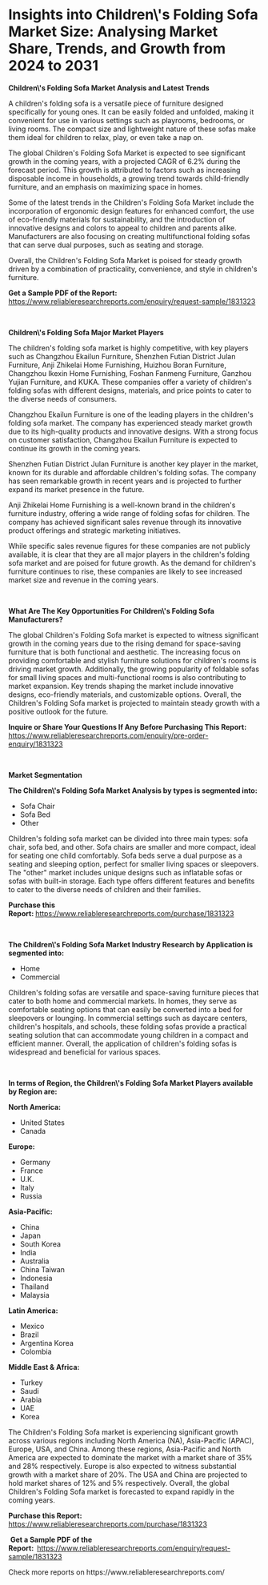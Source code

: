 <p><h1>Insights into Children\'s Folding Sofa Market Size: Analysing Market Share, Trends, and Growth from 2024 to 2031</h1></p><p><strong>Children\'s Folding Sofa Market Analysis and Latest Trends</strong></p>
<p><p>A children's folding sofa is a versatile piece of furniture designed specifically for young ones. It can be easily folded and unfolded, making it convenient for use in various settings such as playrooms, bedrooms, or living rooms. The compact size and lightweight nature of these sofas make them ideal for children to relax, play, or even take a nap on.</p><p>The global Children's Folding Sofa Market is expected to see significant growth in the coming years, with a projected CAGR of 6.2% during the forecast period. This growth is attributed to factors such as increasing disposable income in households, a growing trend towards child-friendly furniture, and an emphasis on maximizing space in homes. </p><p>Some of the latest trends in the Children's Folding Sofa Market include the incorporation of ergonomic design features for enhanced comfort, the use of eco-friendly materials for sustainability, and the introduction of innovative designs and colors to appeal to children and parents alike. Manufacturers are also focusing on creating multifunctional folding sofas that can serve dual purposes, such as seating and storage. </p><p>Overall, the Children's Folding Sofa Market is poised for steady growth driven by a combination of practicality, convenience, and style in children's furniture.</p></p>
<p><strong>Get a Sample PDF of the Report:&nbsp;</strong> <a href="https://www.reliableresearchreports.com/enquiry/request-sample/1831323">https://www.reliableresearchreports.com/enquiry/request-sample/1831323</a></p>
<p>&nbsp;</p>
<p><strong>Children\'s Folding Sofa Major Market Players</strong></p>
<p><p>The children's folding sofa market is highly competitive, with key players such as Changzhou Ekailun Furniture, Shenzhen Futian District Julan Furniture, Anji Zhikelai Home Furnishing, Huizhou Boran Furniture, Changzhou Ikexin Home Furnishing, Foshan Fanmeng Furniture, Ganzhou Yujian Furniture, and KUKA. These companies offer a variety of children's folding sofas with different designs, materials, and price points to cater to the diverse needs of consumers.</p><p>Changzhou Ekailun Furniture is one of the leading players in the children's folding sofa market. The company has experienced steady market growth due to its high-quality products and innovative designs. With a strong focus on customer satisfaction, Changzhou Ekailun Furniture is expected to continue its growth in the coming years.</p><p>Shenzhen Futian District Julan Furniture is another key player in the market, known for its durable and affordable children's folding sofas. The company has seen remarkable growth in recent years and is projected to further expand its market presence in the future.</p><p>Anji Zhikelai Home Furnishing is a well-known brand in the children's furniture industry, offering a wide range of folding sofas for children. The company has achieved significant sales revenue through its innovative product offerings and strategic marketing initiatives.</p><p>While specific sales revenue figures for these companies are not publicly available, it is clear that they are all major players in the children's folding sofa market and are poised for future growth. As the demand for children's furniture continues to rise, these companies are likely to see increased market size and revenue in the coming years.</p></p>
<p>&nbsp;</p>
<p><strong>What Are The Key Opportunities For Children\'s Folding Sofa Manufacturers?</strong></p>
<p><p>The global Children's Folding Sofa market is expected to witness significant growth in the coming years due to the rising demand for space-saving furniture that is both functional and aesthetic. The increasing focus on providing comfortable and stylish furniture solutions for children's rooms is driving market growth. Additionally, the growing popularity of foldable sofas for small living spaces and multi-functional rooms is also contributing to market expansion. Key trends shaping the market include innovative designs, eco-friendly materials, and customizable options. Overall, the Children's Folding Sofa market is projected to maintain steady growth with a positive outlook for the future.</p></p>
<p><strong>Inquire or Share Your Questions If Any Before Purchasing This Report:</strong> <a href="https://www.reliableresearchreports.com/enquiry/pre-order-enquiry/1831323">https://www.reliableresearchreports.com/enquiry/pre-order-enquiry/1831323</a></p>
<p>&nbsp;</p>
<p><strong>Market Segmentation</strong></p>
<p><strong>The Children\'s Folding Sofa Market Analysis by types is segmented into:</strong></p>
<p><ul><li>Sofa Chair</li><li>Sofa Bed</li><li>Other</li></ul></p>
<p><p>Children's folding sofa market can be divided into three main types: sofa chair, sofa bed, and other. Sofa chairs are smaller and more compact, ideal for seating one child comfortably. Sofa beds serve a dual purpose as a seating and sleeping option, perfect for smaller living spaces or sleepovers. The "other" market includes unique designs such as inflatable sofas or sofas with built-in storage. Each type offers different features and benefits to cater to the diverse needs of children and their families.</p></p>
<p><strong>Purchase this Report:&nbsp;</strong><a href="https://www.reliableresearchreports.com/purchase/1831323">https://www.reliableresearchreports.com/purchase/1831323</a></p>
<p>&nbsp;</p>
<p><strong>The Children\'s Folding Sofa Market Industry Research by Application is segmented into:</strong></p>
<p><ul><li>Home</li><li>Commercial</li></ul></p>
<p><p>Children's folding sofas are versatile and space-saving furniture pieces that cater to both home and commercial markets. In homes, they serve as comfortable seating options that can easily be converted into a bed for sleepovers or lounging. In commercial settings such as daycare centers, children's hospitals, and schools, these folding sofas provide a practical seating solution that can accommodate young children in a compact and efficient manner. Overall, the application of children's folding sofas is widespread and beneficial for various spaces.</p></p>
<p>&nbsp;</p>
<p><strong>In terms of Region, the Children\'s Folding Sofa Market Players available by Region are:</strong></p>
<p>
    <p> <strong> North America: </strong>
        <ul>
            <li>United States</li>
            <li>Canada</li>
        </ul>
        </p> 
    <p> <strong> Europe: </strong>
        <ul>
            <li>Germany</li>
            <li>France</li>
            <li>U.K.</li>
            <li>Italy</li>
            <li>Russia</li>
        </ul>
        </p> 
    <p> <strong> Asia-Pacific: </strong>
        <ul>
            <li>China</li>
            <li>Japan</li>
            <li>South Korea</li>
            <li>India</li>
            <li>Australia</li>
            <li>China Taiwan</li>
            <li>Indonesia</li>
            <li>Thailand</li>
            <li>Malaysia</li>
        </ul>
        </p> 
    <p> <strong> Latin America: </strong>
        <ul>
            <li>Mexico</li>
            <li>Brazil</li>
            <li>Argentina Korea</li>
            <li>Colombia</li>
        </ul>
        </p> 
    <p> <strong> Middle East & Africa: </strong>
        <ul>
            <li>Turkey</li>
            <li>Saudi</li>
            <li>Arabia</li>
            <li>UAE</li>
            <li>Korea</li>
        </ul>
    </p>
    </p>
<p><p>The Children's Folding Sofa market is experiencing significant growth across various regions including North America (NA), Asia-Pacific (APAC), Europe, USA, and China. Among these regions, Asia-Pacific and North America are expected to dominate the market with a market share of 35% and 28% respectively. Europe is also expected to witness substantial growth with a market share of 20%. The USA and China are projected to hold market shares of 12% and 5% respectively. Overall, the global Children's Folding Sofa market is forecasted to expand rapidly in the coming years.</p></p>
<p><strong>Purchase this Report: </strong><a href="https://www.reliableresearchreports.com/purchase/1831323">https://www.reliableresearchreports.com/purchase/1831323</a></p>
<p>&nbsp;<strong>Get a Sample PDF of the Report:&nbsp;&nbsp;</strong><a href="https://www.reliableresearchreports.com/enquiry/request-sample/1831323">https://www.reliableresearchreports.com/enquiry/request-sample/1831323</a></p>
<p><strong></strong></p>
<p>Check more reports on https://www.reliableresearchreports.com/</p>